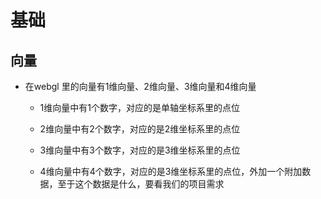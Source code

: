 # 基础

## 向量

+ 在webgl 里的向量有1维向量、2维向量、3维向量和4维向量

  + 1维向量中有1个数字，对应的是单轴坐标系里的点位

  + 2维向量中有2个数字，对应的是2维坐标系里的点位

  + 3维向量中有3个数字，对应的是3维坐标系里的点位

  + 4维向量中有4个数字，对应的是3维坐标系里的点位，外加一个附加数据，至于这个数据是什么，要看我们的项目需求
